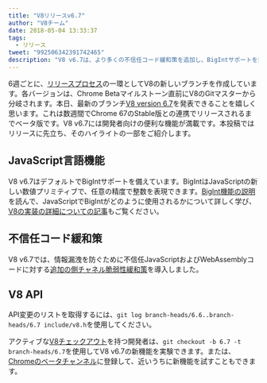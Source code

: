 ```yaml
---
title: "V8リリースv6.7"
author: "V8チーム"
date: 2018-05-04 13:33:37
tags:
  - リリース
tweet: "992506342391742465"
description: "V8 v6.7は、より多くの不信任コード緩和策を追加し、BigIntサポートを提供します。"
---
```

6週ごとに、[リリースプロセス](/docs/release-process)の一環としてV8の新しいブランチを作成しています。各バージョンは、Chrome Betaマイルストーン直前にV8のGitマスターから分岐されます。本日、最新のブランチ[V8 version 6.7](https://chromium.googlesource.com/v8/v8.git/+log/branch-heads/6.7)を発表できることを嬉しく思います。これは数週間でChrome 67のStable版との連携でリリースされるまでベータ版です。V8 v6.7には開発者向けの便利な機能が満載です。本投稿ではリリースに先立ち、そのハイライトの一部をご紹介します。

<!--truncate-->
## JavaScript言語機能

V8 v6.7はデフォルトでBigIntサポートを備えています。BigIntはJavaScriptの新しい数値プリミティブで、任意の精度で整数を表現できます。[BigInt機能の説明](/features/bigint)を読んで、JavaScriptでBigIntがどのように使用されるかについて詳しく学び、[V8の実装の詳細についての記事](/blog/bigint)もご覧ください。

## 不信任コード緩和策

V8 v6.7では、情報漏洩を防ぐために不信任JavaScriptおよびWebAssemblyコードに対する[追加の側チャネル脆弱性緩和策](/docs/untrusted-code-mitigations)を導入しました。

## V8 API

API変更のリストを取得するには、`git log branch-heads/6.6..branch-heads/6.7 include/v8.h`を使用してください。

アクティブな[V8チェックアウト](/docs/source-code#using-git)を持つ開発者は、`git checkout -b 6.7 -t branch-heads/6.7`を使用してV8 v6.7の新機能を実験できます。または、[Chromeのベータチャンネル](https://www.google.com/chrome/browser/beta.html)に登録して、近いうちに新機能を試すこともできます。
